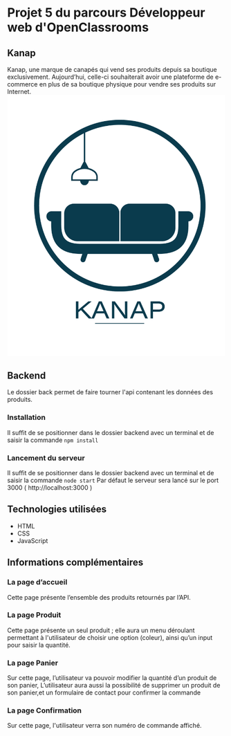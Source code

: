 # Projet 5 du parcours Développeur web d'OpenClassrooms
## Kanap
Kanap, une marque de canapés qui vend ses produits depuis sa boutique exclusivement. Aujourd’hui, celle-ci souhaiterait avoir une plateforme de e-commerce en plus de sa boutique physique pour vendre ses produits sur Internet.
![logo du site](https://github.com/amine-asfar/Kanap/blob/main/front/images/logo.png)
## Backend
Le dossier back permet de faire tourner l'api contenant les données des produits.
### Installation
Il suffit de se positionner dans le dossier backend avec un terminal et de saisir la commande ```npm install```
### Lancement du serveur
Il suffit de se positionner dans le dossier backend avec un terminal et de saisir la commande ```node start```
Par défaut le serveur sera lancé sur le port 3000 ( http://localhost:3000 )

## Technologies utilisées
- HTML
- CSS
- JavaScript
## Informations complémentaires
### La page d’accueil
Cette page présente l’ensemble des produits retournés par l’API.
### La page Produit
Cette page présente un seul produit ; elle aura un menu déroulant permettant à l'utilisateur
de choisir une option (coleur), ainsi qu’un input pour saisir la quantité.
### La page Panier
Sur cette page, l’utilisateur va pouvoir modifier la quantité d’un produit de son panier,
L’utilisateur aura aussi la possibilité de supprimer un produit de son panier,et un formulaire de contact pour confirmer la commande
### La page Confirmation
Sur cette page, l'utilisateur verra son numéro de commande affiché.
